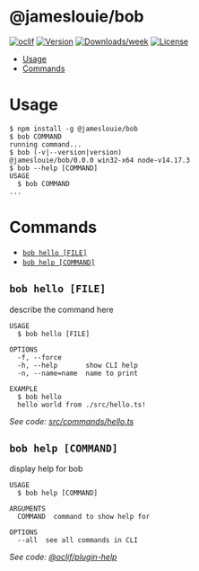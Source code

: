 @jameslouie/bob
===============



[![oclif](https://img.shields.io/badge/cli-oclif-brightgreen.svg)](https://oclif.io)
[![Version](https://img.shields.io/npm/v/@jameslouie/bob.svg)](https://npmjs.org/package/@jameslouie/bob)
[![Downloads/week](https://img.shields.io/npm/dw/@jameslouie/bob.svg)](https://npmjs.org/package/@jameslouie/bob)
[![License](https://img.shields.io/npm/l/@jameslouie/bob.svg)](https://github.com/JamesLouie/bob/blob/master/package.json)

<!-- toc -->
* [Usage](#usage)
* [Commands](#commands)
<!-- tocstop -->
# Usage
<!-- usage -->
```sh-session
$ npm install -g @jameslouie/bob
$ bob COMMAND
running command...
$ bob (-v|--version|version)
@jameslouie/bob/0.0.0 win32-x64 node-v14.17.3
$ bob --help [COMMAND]
USAGE
  $ bob COMMAND
...
```
<!-- usagestop -->
# Commands
<!-- commands -->
* [`bob hello [FILE]`](#bob-hello-file)
* [`bob help [COMMAND]`](#bob-help-command)

## `bob hello [FILE]`

describe the command here

```
USAGE
  $ bob hello [FILE]

OPTIONS
  -f, --force
  -h, --help       show CLI help
  -n, --name=name  name to print

EXAMPLE
  $ bob hello
  hello world from ./src/hello.ts!
```

_See code: [src/commands/hello.ts](https://github.com/JamesLouie/bob/blob/v0.0.0/src/commands/hello.ts)_

## `bob help [COMMAND]`

display help for bob

```
USAGE
  $ bob help [COMMAND]

ARGUMENTS
  COMMAND  command to show help for

OPTIONS
  --all  see all commands in CLI
```

_See code: [@oclif/plugin-help](https://github.com/oclif/plugin-help/blob/v3.2.2/src/commands/help.ts)_
<!-- commandsstop -->
